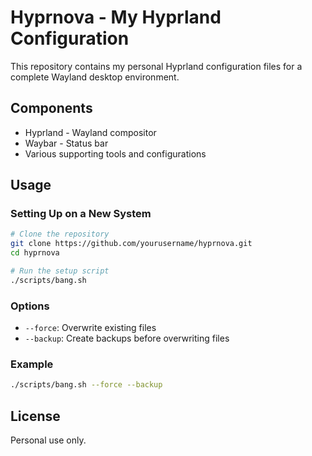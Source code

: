 # Hyprnova - My Hyprland Configuration

This repository contains my personal Hyprland configuration files for a complete Wayland desktop environment.

## Components

- Hyprland - Wayland compositor
- Waybar - Status bar
- Various supporting tools and configurations

## Usage

### Setting Up on a New System

```bash
# Clone the repository
git clone https://github.com/yourusername/hyprnova.git
cd hyprnova

# Run the setup script
./scripts/bang.sh
```

### Options

- `--force`: Overwrite existing files
- `--backup`: Create backups before overwriting files

### Example

```bash
./scripts/bang.sh --force --backup
```

## License

Personal use only.
